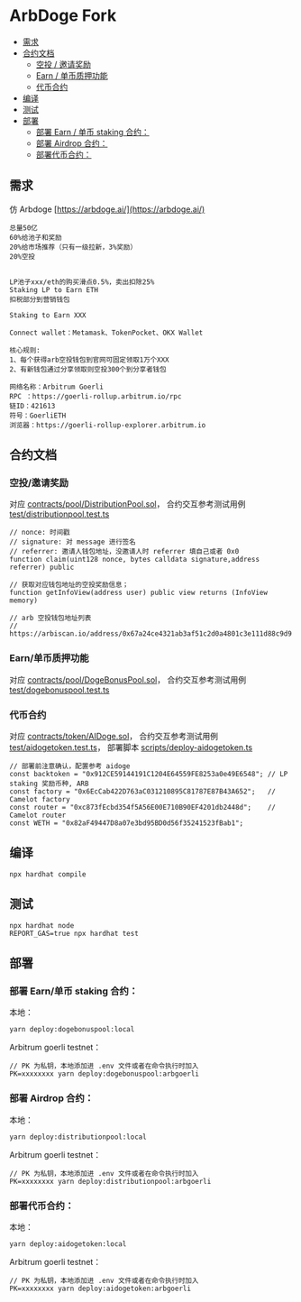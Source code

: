 # ArbDoge Fork

- [需求](#需求)
- [合约文档](#合约文档)
  - [空投 / 邀请奖励](#空投邀请奖励)
  - [Earn / 单币质押功能](#earn单币质押功能)
  - [代币合约](#代币合约)
- [编译](#编译)
- [测试](#测试)
- [部署](#部署)
  - [部署 Earn / 单币 staking 合约：](#部署-earn单币-staking-合约)
  - [部署 Airdrop 合约：](#部署-airdrop-合约)
  - [部署代币合约：](#部署代币合约)

## 需求

仿 Arbdoge [https://arbdoge.ai/](https://arbdoge.ai/)

```
总量50亿
60%给池子和奖励
20%给市场推荐（只有一级拉新，3%奖励）
20%空投


LP池子xxx/eth的购买滑点0.5%，卖出扣除25%
Staking LP to Earn ETH
扣税部分到营销钱包

Staking to Earn XXX

Connect wallet：Metamask、TokenPocket、OKX Wallet

核心规则:
1、每个获得arb空投钱包到官网可固定领取1万个XXX
2、有新钱包通过分享领取则空投300个到分享者钱包

网络名称：Arbitrum Goerli
RPC ：https://goerli-rollup.arbitrum.io/rpc
链ID：421613
符号：GoerliETH
浏览器：https://goerli-rollup-explorer.arbitrum.io
```

## 合约文档

### 空投/邀请奖励

对应 [contracts/pool/DistributionPool.sol](contracts/pool/DistributionPool.sol)，
合约交互参考测试用例 [test/distributionpool.test.ts](test/distributionpool.test.ts)

```
// nonce: 时间戳
// signature: 对 message 进行签名
// referrer: 邀请人钱包地址，没邀请人时 referrer 填自己或者 0x0
function claim(uint128 nonce, bytes calldata signature,address referrer) public

// 获取对应钱包地址的空投奖励信息；
function getInfoView(address user) public view returns (InfoView memory)

// arb 空投钱包地址列表
// https://arbiscan.io/address/0x67a24ce4321ab3af51c2d0a4801c3e111d88c9d9
```

### Earn/单币质押功能

对应 [contracts/pool/DogeBonusPool.sol](contracts/pool/DogeBonusPool.sol)，
合约交互参考测试用例 [test/dogebonuspool.test.ts](test/dogebonuspool.test.ts)

### 代币合约

对应 [contracts/token/AIDoge.sol](contracts/token/AIDoge.sol)，
合约交互参考测试用例 [test/aidogetoken.test.ts](test/aidogetoken.test.ts)，
部署脚本 [scripts/deploy-aidogetoken.ts](scripts/deploy-aidogetoken.ts)

```
// 部署前注意确认，配置参考 aidoge
const backtoken = "0x912CE59144191C1204E64559FE8253a0e49E6548"; // LP staking 奖励币种, ARB
const factory = "0x6EcCab422D763aC031210895C81787E87B43A652";   // Camelot factory
const router = "0xc873fEcbd354f5A56E00E710B90EF4201db2448d";    // Camelot router
const WETH = "0x82aF49447D8a07e3bd95BD0d56f35241523fBab1";

```

## 编译

```
npx hardhat compile
```

## 测试

```
npx hardhat node
REPORT_GAS=true npx hardhat test
```

## 部署

### 部署 Earn/单币 staking 合约：

本地：

```
yarn deploy:dogebonuspool:local
```

Arbitrum goerli testnet：

```
// PK 为私钥，本地添加进 .env 文件或者在命令执行时加入
PK=xxxxxxxx yarn deploy:dogebonuspool:arbgoerli
```

### 部署 Airdrop 合约：

本地：

```
yarn deploy:distributionpool:local
```

Arbitrum goerli testnet：

```
// PK 为私钥，本地添加进 .env 文件或者在命令执行时加入
PK=xxxxxxxx yarn deploy:distributionpool:arbgoerli
```

### 部署代币合约：

本地：

```
yarn deploy:aidogetoken:local
```

Arbitrum goerli testnet：

```
// PK 为私钥，本地添加进 .env 文件或者在命令执行时加入
PK=xxxxxxxx yarn deploy:aidogetoken:arbgoerli
```
